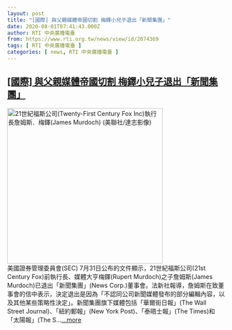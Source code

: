 ```yaml
---
layout: post
title: "[國際] 與父親媒體帝國切割 梅鐸小兒子退出「新聞集團」"
date: 2020-08-01T07:41:43.000Z
author: RTI 中央廣播電臺
from: https://www.rti.org.tw/news/view/id/2074369
tags: [ RTI 中央廣播電臺 ]
categories: [ news, RTI 中央廣播電臺 ]
---
```

<!--1596267703000-->
[[國際] 與父親媒體帝國切割 梅鐸小兒子退出「新聞集團」](https://www.rti.org.tw/news/view/id/2074369)
------

<div>
<img src="https://static.rti.org.tw/assets/thumbnails/2018/10/11/153922411206890.jpg" width="360" alt="21世紀福斯公司(Twenty-First Century Fox Inc)執行長詹姆斯．梅鐸(James Murdoch) (美聯社/達志影像)" title="21世紀福斯公司(Twenty-First Century Fox Inc)執行長詹姆斯．梅鐸(James Murdoch) (美聯社/達志影像)"><br>美國證券管理委員會(SEC) 7月31日公布的文件顯示，21世紀福斯公司(21st Century Fox)前執行長、媒體大亨梅鐸(Rupert Murdoch)之子詹姆斯(James Murdoch)已退出「新聞集團」(News Corp.)董事會。法新社報導，詹姆斯在致董事會的信中表示，決定退出是因為「不認同公司新聞媒體發布的部分編輯內容，以及其他某些策略性決定」。新聞集團旗下媒體包括「華爾街日報」(The Wall Street Journal)、「紐約郵報」(New York Post)、「泰晤士報」(The Times)和「太陽報」(The S...<a target="_blank" href="https://www.rti.org.tw/news/view/id/2074369">...more</a>
</div>

